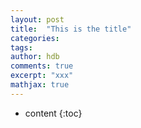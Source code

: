 ```yaml
---
layout: post
title:  "This is the title"
categories: 
tags: 
author: hdb
comments: true
excerpt: "xxx"
mathjax: true
---
```


* content
{:toc}

